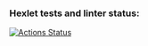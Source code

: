 ### Hexlet tests and linter status:
[![Actions Status](https://github.com/DanBura/dom-react-redux-project-lvl4/workflows/hexlet-check/badge.svg)](https://github.com/DanBura/dom-react-redux-project-lvl4/actions)